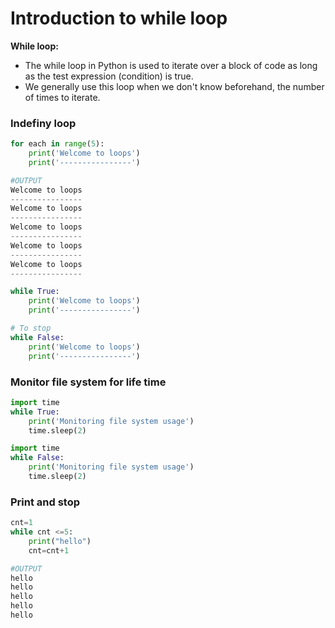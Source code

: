 # Introduction to while loop
**While loop:**
- The while loop in Python is used to iterate over a block of code as long as the test expression (condition) is true.
- We generally use this loop when we don't know beforehand, the number of times to iterate.

### Indefiny loop
```py
for each in range(5):
	print('Welcome to loops')
	print('----------------')

#OUTPUT
Welcome to loops
----------------
Welcome to loops
----------------
Welcome to loops
----------------
Welcome to loops
----------------
Welcome to loops
----------------
```

```py
while True:
	print('Welcome to loops')
	print('----------------')

# To stop
while False:
	print('Welcome to loops')
	print('----------------')
```

### Monitor file system for life time
```py
import time
while True:
	print('Monitoring file system usage')
	time.sleep(2)

import time
while False:
	print('Monitoring file system usage')
	time.sleep(2)
```

### Print and stop
```py
cnt=1
while cnt <=5:
	print("hello")
	cnt=cnt+1

#OUTPUT
hello
hello
hello
hello
hello
```